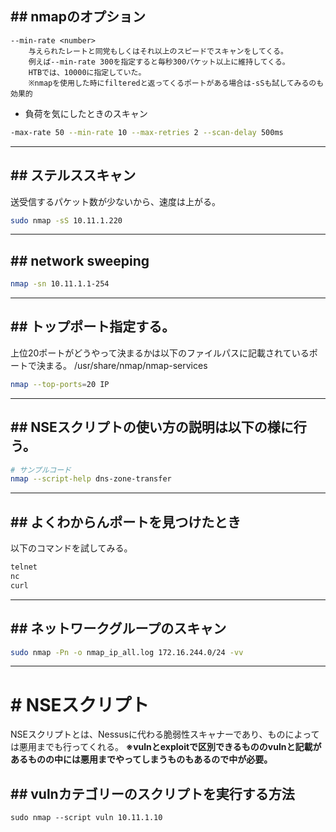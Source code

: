 ## ## nmapのオプション
```
--min-rate <number>
	与えられたレートと同党もしくはそれ以上のスピードでスキャンをしてくる。
	例えば--min-rate 300を指定すると毎秒300パケット以上に維持してくる。
	HTBでは、10000に指定していた。
	※nmapを使用した時にfilteredと返ってくるポートがある場合は-sSも試してみるのも効果的
```

- 負荷を気にしたときのスキャン
```sh
-max-rate 50 --min-rate 10 --max-retries 2 --scan-delay 500ms
```
---
## ## ステルススキャン
送受信するパケット数が少ないから、速度は上がる。
```zsh
sudo nmap -sS 10.11.1.220
```

---
## ## network sweeping
```zsh
nmap -sn 10.11.1.1-254
```

---
## ## トップポート指定する。
上位20ポートがどうやって決まるかは以下のファイルパスに記載されているポートで決まる。
/usr/share/nmap/nmap-services
```zsh
nmap --top-ports=20 IP
```
---
## ## NSEスクリプトの使い方の説明は以下の様に行う。
```zsh
# サンプルコード
nmap --script-help dns-zone-transfer
```
---
## ## よくわからんポートを見つけたとき
以下のコマンドを試してみる。
```zsh
telnet
nc
curl
```
---
## ## ネットワークグループのスキャン
```zsh
sudo nmap -Pn -o nmap_ip_all.log 172.16.244.0/24 -vv
```
---
# # NSEスクリプト
NSEスクリプトとは、Nessusに代わる脆弱性スキャナーであり、ものによっては悪用までも行ってくれる。
**※vulnとexploitで区別できるもののvulnと記載があるものの中には悪用までやってしまうものもあるので中が必要。**

## ## vulnカテゴリーのスクリプトを実行する方法
```
sudo nmap --script vuln 10.11.1.10
```